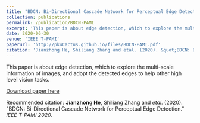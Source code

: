 ```yaml
---
title: "BDCN: Bi-Directional Cascade Network for Perceptual Edge Detection"
collection: publications
permalink: /publication/BDCN-PAMI
excerpt: 'This paper is about edge detection, which to explore the multi-scale information of images, and adopt the detected edges to help other high level vision tasks'
date: 2020-06-30
venue: 'IEEE T-PAMI'
paperurl: 'http://pkuCactus.github.io/files/BDCN-PAMI.pdf'
citation: 'Jianzhong He, Shiliang Zhang and etal. (2020). &quot;BDCN: Bi-Directional Cascade Network for Perceptual Edge Detection.&quot; <i>IEEE T-PAMI 2020</i>.'
---
```

This paper is about edge detection, which to explore the multi-scale information of images, and adopt the detected edges to help other high level vision tasks.

[Download paper here](http://pkuCactus.github.io/files/BDCN-PAMI.pdf)

Recommended citation: **Jianzhong He**, Shiliang Zhang and *etal*. (2020). "BDCN: Bi-Directional Cascade Network for Perceptual Edge Detection." <i>IEEE T-PAMI 2020</i>.